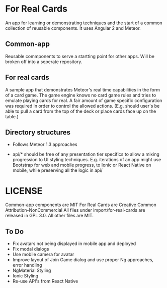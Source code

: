 # For Real Cards
An app for learning or demonstrating techniques and the start of a common collection of reusable components.  It uses Angular 2 and Meteor.
 
## Common-app
Reusable commponents to serve a startting point for other apps.  Will be broken off into a seperate repository.

## For real cards
A sample app that demonstrates Meteor's real time capabilities in the form of a card game.  The game engine knows no card game rules and tries to emulate playing cards for real. 
 A fair amount of game specific configuration was required in order to control the allowed actions. (E.g. should user's be able to pull a card from the top of the deck or place cards 
 face up on the table.)
  
## Directory structures

* Follows Meteor 1.3 approaches

* api/* should be free of any presentation tier specifics to allow a mixing progression to UI styling techniques.  E.g. iterations of an app might use Bootstrap for 
web and mobile progress, to Ionic or React Native on mobile, while preserving all the logic in api/


# LICENSE

Common-app components are MIT
For Real Cards are Creative Common Attribution-NonCommercial
All files under import/for-real-cards are released in GPL 3.0.  All other files are MIT.

## To Do
* Fix avatars not being displayed in mobile app and deployed
* Fix modal dialogs
* Use mobile camera for avatar
* Improve layout of Join Game dialog and use proper Ng approaches, error handling
* NgMaterial Styling
* Ionic Styling
* Re-use API's from React Native
 




 

